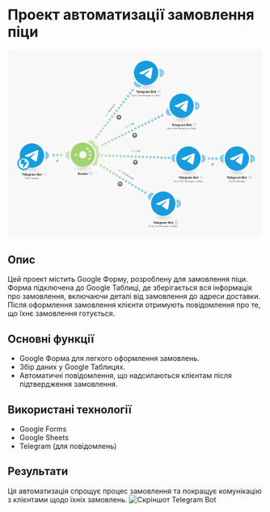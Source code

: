 # Проект автоматизації замовлення піци

![Скріншот замовлення піци](https://raw.githubusercontent.com/dariia-vva/screenshots/main/pizza-order-scr.jpeg)

## Опис
Цей проект містить Google Форму, розроблену для замовлення піци. Форма підключена до Google Таблиці, де зберігається вся інформація про замовлення, включаючи деталі від замовлення до адреси доставки. Після оформлення замовлення клієнти отримують повідомлення про те, що їхнє замовлення готується.

## Основні функції
- Google Форма для легкого оформлення замовлень.
- Збір даних у Google Таблицях.
- Автоматичні повідомлення, що надсилаються клієнтам після підтвердження замовлення.

## Використані технології
- Google Forms
- Google Sheets
- Telegram (для повідомлень)

## Результати
Ця автоматизація спрощує процес замовлення та покращує комунікацію з клієнтами щодо їхніх замовлень.
![Скріншот Telegram Bot](pizza-order-scr.jpeg)
